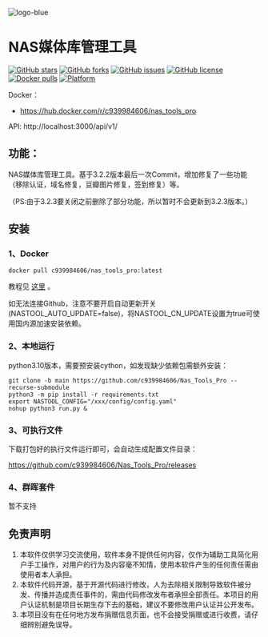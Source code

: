 ![logo-blue](https://user-images.githubusercontent.com/51039935/197520391-f35db354-6071-4c12-86ea-fc450f04bc85.png)
# NAS媒体库管理工具

[![GitHub stars](https://img.shields.io/github/stars/NAStool/nas-tools?style=plastic)](https://github.com/c939984606/Nas_Tools_Pro/stargazers)
[![GitHub forks](https://img.shields.io/github/forks/NAStool/nas-tools?style=plastic)](https://github.com/c939984606/Nas_Tools_Pro/network/members)
[![GitHub issues](https://img.shields.io/github/issues/NAStool/nas-tools?style=plastic)](https://github.com/c939984606/Nas_Tools_Pro/issues)
[![GitHub license](https://img.shields.io/github/license/NAStool/nas-tools?style=plastic)](https://github.com/c939984606/Nas_Tools_Pro/blob/main/LICENSE.md)
[![Docker pulls](https://img.shields.io/docker/pulls/c939984606/nas_tools_pro?style=plastic)](https://hub.docker.com/r/c939984606/nas_tools_pro)
[![Platform](https://img.shields.io/badge/platform-amd64/arm64-pink?style=plastic)](https://hub.docker.com/r/c939984606/nas_tools_pro)


Docker：
* https://hub.docker.com/r/c939984606/nas_tools_pro

API: http://localhost:3000/api/v1/


## 功能：

NAS媒体库管理工具。基于3.2.2版本最后一次Commit，增加修复了一些功能（移除认证，域名修复，豆瓣图片修复，签到修复）等。

（PS:由于3.2.3要关闭之前删除了部分功能，所以暂时不会更新到3.2.3版本。）


## 安装
### 1、Docker
```
docker pull c939984606/nas_tools_pro:latest
```
教程见 [这里](docker/readme.md) 。

如无法连接Github，注意不要开启自动更新开关(NASTOOL_AUTO_UPDATE=false)，将NASTOOL_CN_UPDATE设置为true可使用国内源加速安装依赖。

### 2、本地运行
python3.10版本，需要预安装cython，如发现缺少依赖包需额外安装：
```
git clone -b main https://github.com/c939984606/Nas_Tools_Pro --recurse-submodule 
python3 -m pip install -r requirements.txt
export NASTOOL_CONFIG="/xxx/config/config.yaml"
nohup python3 run.py & 
```

### 3、可执行文件
下载打包好的执行文件运行即可，会自动生成配置文件目录：

https://github.com/c939984606/Nas_Tools_Pro/releases

### 4、群晖套件
暂不支持

## 免责声明
1) 本软件仅供学习交流使用，软件本身不提供任何内容，仅作为辅助工具简化用户手工操作，对用户的行为及内容毫不知情，使用本软件产生的任何责任需由使用者本人承担。
2) 本软件代码开源，基于开源代码进行修改，人为去除相关限制导致软件被分发、传播并造成责任事件的，需由代码修改发布者承担全部责任。本项目的用户认证机制是项目长期生存下去的基础，建议不要修改用户认证并公开发布。
3) 本项目没有在任何地方发布捐赠信息页面，也不会接受捐赠或进行收费，请仔细辨别避免误导。
